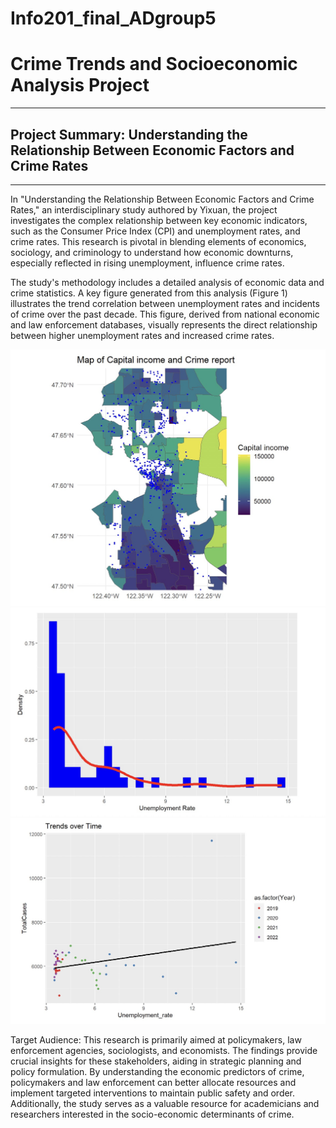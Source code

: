 # Info201_final_ADgroup5
# Crime Trends and Socioeconomic Analysis Project
---
## Project Summary: Understanding the Relationship Between Economic Factors and Crime Rates
---
In "Understanding the Relationship Between Economic Factors and Crime Rates," an interdisciplinary study authored by Yixuan, the project investigates the complex relationship between key economic indicators, such as the Consumer Price Index (CPI) and unemployment rates, and crime rates. This research is pivotal in blending elements of economics, sociology, and criminology to understand how economic downturns, especially reflected in rising unemployment, influence crime rates. 

The study's methodology includes a detailed analysis of economic data and crime statistics. A key figure generated from this analysis (Figure 1) illustrates the trend correlation between unemployment rates and incidents of crime over the past decade. This figure, derived from national economic and law enforcement databases, visually represents the direct relationship between higher unemployment rates and increased crime rates.

![Spitial analysis](pic/sa.jpg)
![Density distribution](pic/dd.jpg)
![Scatter plot](pic/sp.jpg)

Target Audience: This research is primarily aimed at policymakers, law enforcement agencies, sociologists, and economists. The findings provide crucial insights for these stakeholders, aiding in strategic planning and policy formulation. By understanding the economic predictors of crime, policymakers and law enforcement can better allocate resources and implement targeted interventions to maintain public safety and order. Additionally, the study serves as a valuable resource for academicians and researchers interested in the socio-economic determinants of crime.
